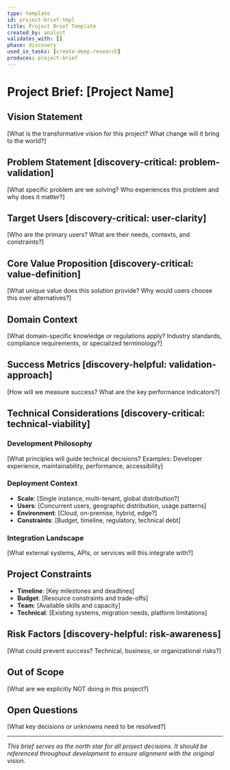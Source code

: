 ```yaml
---
type: template
id: project-brief-tmpl
title: Project Brief Template
created_by: analyst
validates_with: []
phase: discovery
used_in_tasks: [create-deep-research]
produces: project-brief
---
```


# Project Brief: [Project Name]

## Vision Statement
[What is the transformative vision for this project? What change will it bring to the world?]

## Problem Statement [discovery-critical: problem-validation]
[What specific problem are we solving? Who experiences this problem and why does it matter?]

## Target Users [discovery-critical: user-clarity]
[Who are the primary users? What are their needs, contexts, and constraints?]

## Core Value Proposition [discovery-critical: value-definition]
[What unique value does this solution provide? Why would users choose this over alternatives?]

## Domain Context
[What domain-specific knowledge or regulations apply? Industry standards, compliance requirements, or specialized terminology?]

## Success Metrics [discovery-helpful: validation-approach]
[How will we measure success? What are the key performance indicators?]

## Technical Considerations [discovery-critical: technical-viability]

### Development Philosophy
[What principles will guide technical decisions? Examples: Developer experience, maintainability, performance, accessibility]

### Deployment Context
- **Scale**: [Single instance, multi-tenant, global distribution?]
- **Users**: [Concurrent users, geographic distribution, usage patterns]
- **Environment**: [Cloud, on-premise, hybrid, edge?]
- **Constraints**: [Budget, timeline, regulatory, technical debt]

### Integration Landscape
[What external systems, APIs, or services will this integrate with?]

## Project Constraints
- **Timeline**: [Key milestones and deadlines]
- **Budget**: [Resource constraints and trade-offs]
- **Team**: [Available skills and capacity]
- **Technical**: [Existing systems, migration needs, platform limitations]

## Risk Factors [discovery-helpful: risk-awareness]
[What could prevent success? Technical, business, or organizational risks?]

## Out of Scope
[What are we explicitly NOT doing in this project?]

## Open Questions
[What key decisions or unknowns need to be resolved?]

---
*This brief serves as the north star for all project decisions. It should be referenced throughout development to ensure alignment with the original vision.*
